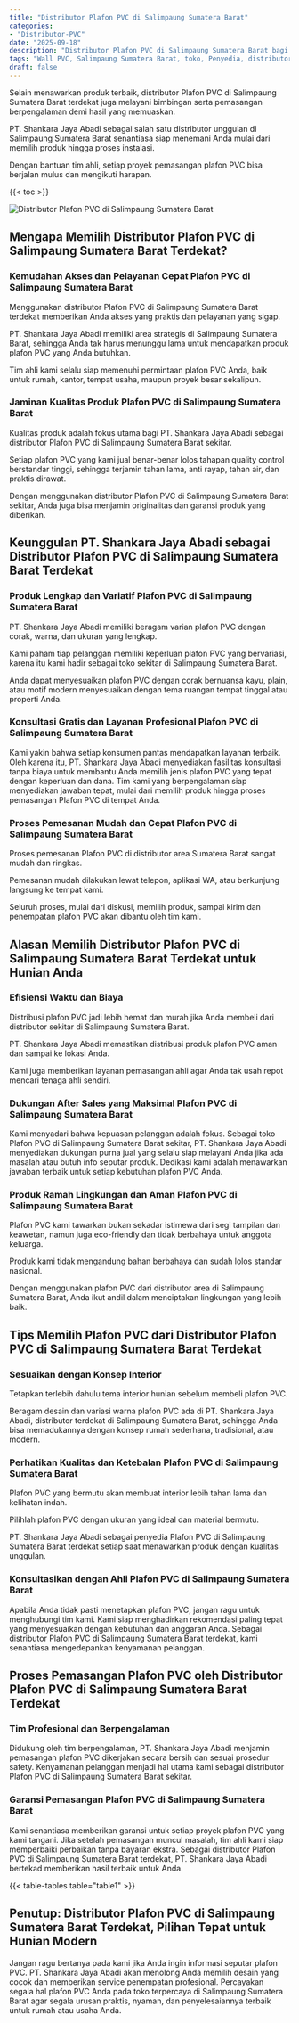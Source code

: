 ```yaml
---
title: "Distributor Plafon PVC di Salimpaung Sumatera Barat"
categories: 
- "Distributor-PVC"
date: "2025-09-18"
description: "Distributor Plafon PVC di Salimpaung Sumatera Barat bagi tempat tinggal, kantor, serta gerai. Produk unggulan, variasi motif, warna modern, beserta jasa pemasangan dikerjakan oleh tenaga ahli ahli serta kepastian resmi!|Servis penyediaan Plafon PVC di Salimpaung Sumatera Barat bagi keperluan tempat tinggal, perkantoran, atau toko, beserta produk terbaik dan pemasangan oleh tim ahli serta garansi resmi.|Pilihan Plafon PVC di Salimpaung Sumatera Barat yang terpercaya untuk hunian, perkantoran, dan gerai, bersama material terbaik dan penempatan oleh tenaga ahli berpengalaman dan jaminan resmi.|Distribusi Plafon PVC di Salimpaung Sumatera Barat bagi tempat tinggal, perkantoran, dan toko, dengan material berkualitas dan instalasi oleh teknisi ahli, dilengkapi dengan garansi resmi.}"
tags: "Wall PVC, Salimpaung Sumatera Barat, toko, Penyedia, distributor"
draft: false
---
```


Selain menawarkan produk terbaik, distributor Plafon PVC di Salimpaung Sumatera Barat terdekat juga melayani bimbingan serta pemasangan berpengalaman demi hasil yang memuaskan.

PT. Shankara Jaya Abadi sebagai salah satu distributor unggulan di Salimpaung Sumatera Barat senantiasa siap menemani Anda mulai dari memilih produk hingga proses instalasi.

Dengan bantuan tim ahli, setiap proyek pemasangan plafon PVC bisa berjalan mulus dan mengikuti harapan.

{{< toc >}}

![Distributor Plafon PVC di Salimpaung Sumatera Barat](/images/Distributor-PVC/Distributor-Plafon-PVC-di-Salimpaung-Sumatera-Barat.png)


## Mengapa Memilih Distributor Plafon PVC di Salimpaung Sumatera Barat Terdekat?

### Kemudahan Akses dan Pelayanan Cepat Plafon PVC di Salimpaung Sumatera Barat

Menggunakan distributor Plafon PVC di Salimpaung Sumatera Barat terdekat memberikan Anda akses yang praktis dan pelayanan yang sigap.

PT. Shankara Jaya Abadi memiliki area strategis di Salimpaung Sumatera Barat, sehingga Anda tak harus menunggu lama untuk mendapatkan produk plafon PVC yang Anda butuhkan.

Tim ahli kami selalu siap memenuhi permintaan plafon PVC Anda, baik untuk rumah, kantor, tempat usaha, maupun proyek besar sekalipun.

### Jaminan Kualitas Produk Plafon PVC di Salimpaung Sumatera Barat

Kualitas produk adalah fokus utama bagi PT. Shankara Jaya Abadi sebagai distributor Plafon PVC di Salimpaung Sumatera Barat sekitar.

Setiap plafon PVC yang kami jual benar-benar lolos tahapan quality control berstandar tinggi, sehingga terjamin tahan lama, anti rayap, tahan air, dan praktis dirawat.

Dengan menggunakan distributor Plafon PVC di Salimpaung Sumatera Barat sekitar, Anda juga bisa menjamin originalitas dan garansi produk yang diberikan.

## Keunggulan PT. Shankara Jaya Abadi sebagai Distributor Plafon PVC di Salimpaung Sumatera Barat Terdekat

### Produk Lengkap dan Variatif Plafon PVC di Salimpaung Sumatera Barat

PT. Shankara Jaya Abadi memiliki beragam varian plafon PVC dengan corak, warna, dan ukuran yang lengkap.

Kami paham tiap pelanggan memiliki keperluan plafon PVC yang bervariasi, karena itu kami hadir sebagai toko sekitar di Salimpaung Sumatera Barat.

Anda dapat menyesuaikan plafon PVC dengan corak bernuansa kayu, plain, atau motif modern menyesuaikan dengan tema ruangan tempat tinggal atau properti Anda.

### Konsultasi Gratis dan Layanan Profesional Plafon PVC di Salimpaung Sumatera Barat

Kami yakin bahwa setiap konsumen pantas mendapatkan layanan terbaik. Oleh karena itu, PT. Shankara Jaya Abadi menyediakan fasilitas konsultasi tanpa biaya untuk membantu Anda memilih jenis plafon PVC yang tepat dengan keperluan dan dana. Tim kami yang berpengalaman siap menyediakan jawaban tepat, mulai dari memilih produk hingga proses pemasangan Plafon PVC di tempat Anda.

### Proses Pemesanan Mudah dan Cepat Plafon PVC di Salimpaung Sumatera Barat

Proses pemesanan Plafon PVC di distributor area Sumatera Barat sangat mudah dan ringkas.

Pemesanan mudah dilakukan lewat telepon, aplikasi WA, atau berkunjung langsung ke tempat kami.

Seluruh proses, mulai dari diskusi, memilih produk, sampai kirim dan penempatan plafon PVC akan dibantu oleh tim kami.

## Alasan Memilih Distributor Plafon PVC di Salimpaung Sumatera Barat Terdekat untuk Hunian Anda

### Efisiensi Waktu dan Biaya

Distribusi plafon PVC jadi lebih hemat dan murah jika Anda membeli dari distributor sekitar di Salimpaung Sumatera Barat.

PT. Shankara Jaya Abadi memastikan distribusi produk plafon PVC aman dan sampai ke lokasi Anda.

Kami juga memberikan layanan pemasangan ahli agar Anda tak usah repot mencari tenaga ahli sendiri.

### Dukungan After Sales yang Maksimal Plafon PVC di Salimpaung Sumatera Barat

Kami menyadari bahwa kepuasan pelanggan adalah fokus. Sebagai toko Plafon PVC di Salimpaung Sumatera Barat sekitar, PT. Shankara Jaya Abadi menyediakan dukungan purna jual yang selalu siap melayani Anda jika ada masalah atau butuh info seputar produk. Dedikasi kami adalah menawarkan jawaban terbaik untuk setiap kebutuhan plafon PVC Anda.

### Produk Ramah Lingkungan dan Aman Plafon PVC di Salimpaung Sumatera Barat

Plafon PVC kami tawarkan bukan sekadar istimewa dari segi tampilan dan keawetan, namun juga eco-friendly dan tidak berbahaya untuk anggota keluarga.

Produk kami tidak mengandung bahan berbahaya dan sudah lolos standar nasional.

Dengan menggunakan plafon PVC dari distributor area di Salimpaung Sumatera Barat, Anda ikut andil dalam menciptakan lingkungan yang lebih baik.

## Tips Memilih Plafon PVC dari Distributor Plafon PVC di Salimpaung Sumatera Barat Terdekat

### Sesuaikan dengan Konsep Interior

Tetapkan terlebih dahulu tema interior hunian sebelum membeli plafon PVC.

Beragam desain dan variasi warna plafon PVC ada di PT. Shankara Jaya Abadi, distributor terdekat di Salimpaung Sumatera Barat, sehingga Anda bisa memadukannya dengan konsep rumah sederhana, tradisional, atau modern.

### Perhatikan Kualitas dan Ketebalan Plafon PVC di Salimpaung Sumatera Barat

Plafon PVC yang bermutu akan membuat interior lebih tahan lama dan kelihatan indah.

Pilihlah plafon PVC dengan ukuran yang ideal dan material bermutu.

PT. Shankara Jaya Abadi sebagai penyedia Plafon PVC di Salimpaung Sumatera Barat terdekat setiap saat menawarkan produk dengan kualitas unggulan.

### Konsultasikan dengan Ahli Plafon PVC di Salimpaung Sumatera Barat

Apabila Anda tidak pasti menetapkan plafon PVC, jangan ragu untuk menghubungi tim kami. Kami siap menghadirkan rekomendasi paling tepat yang menyesuaikan dengan kebutuhan dan anggaran Anda. Sebagai distributor Plafon PVC di Salimpaung Sumatera Barat terdekat, kami senantiasa mengedepankan kenyamanan pelanggan.

## Proses Pemasangan Plafon PVC oleh Distributor Plafon PVC di Salimpaung Sumatera Barat Terdekat

### Tim Profesional dan Berpengalaman

Didukung oleh tim berpengalaman, PT. Shankara Jaya Abadi menjamin pemasangan plafon PVC dikerjakan secara bersih dan sesuai prosedur safety. Kenyamanan pelanggan menjadi hal utama kami sebagai distributor Plafon PVC di Salimpaung Sumatera Barat sekitar.

### Garansi Pemasangan Plafon PVC di Salimpaung Sumatera Barat

Kami senantiasa memberikan garansi untuk setiap proyek plafon PVC yang kami tangani. Jika setelah pemasangan muncul masalah, tim ahli kami siap memperbaiki perbaikan tanpa bayaran ekstra. Sebagai distributor Plafon PVC di Salimpaung Sumatera Barat terdekat, PT. Shankara Jaya Abadi bertekad memberikan hasil terbaik untuk Anda.

{{< table-tables table="table1" >}}

## Penutup: Distributor Plafon PVC di Salimpaung Sumatera Barat Terdekat, Pilihan Tepat untuk Hunian Modern

Jangan ragu bertanya pada kami jika Anda ingin informasi seputar plafon PVC. PT. Shankara Jaya Abadi akan menolong Anda memilih desain yang cocok dan memberikan service penempatan profesional. Percayakan segala hal plafon PVC Anda pada toko terpercaya di Salimpaung Sumatera Barat agar segala urusan praktis, nyaman, dan penyelesaiannya terbaik untuk rumah atau usaha Anda.